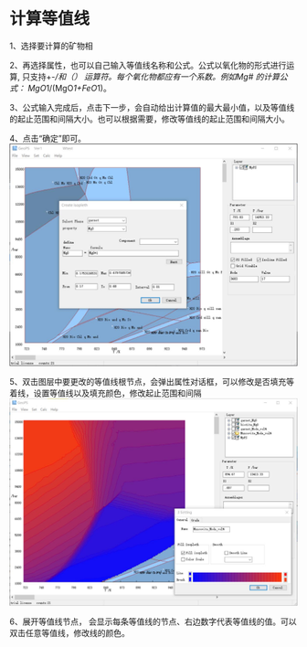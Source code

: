 # 计算等值线

1、选择要计算的矿物相

2、再选择属性，也可以自己输入等值线名称和公式。公式以氧化物的形式进行运算, 只支持+-*/和（） 运算符。每个氧化物都应有一个系数。例如Mg# 的计算公式： MgO*1/(MgO*1+FeO*1)。

3、公式输入完成后，点击下一步，会自动给出计算值的最大最小值，以及等值线的起止范围和间隔大小。也可以根据需要，修改等值线的起止范围和间隔大小。

4、点击“确定”即可。
![](../img/Help/Calc%20isopleth.jpg)

5、双击图层中要更改的等值线根节点，会弹出属性对话框，可以修改是否填充等着线，设置等值线以及填充颜色，修改起止范围和间隔
![](../img/Help/Modify%20Isopleth.jpg)

6、展开等值线节点， 会显示每条等值线的节点、右边数字代表等值线的值。可以双击任意等值线，修改线的颜色。